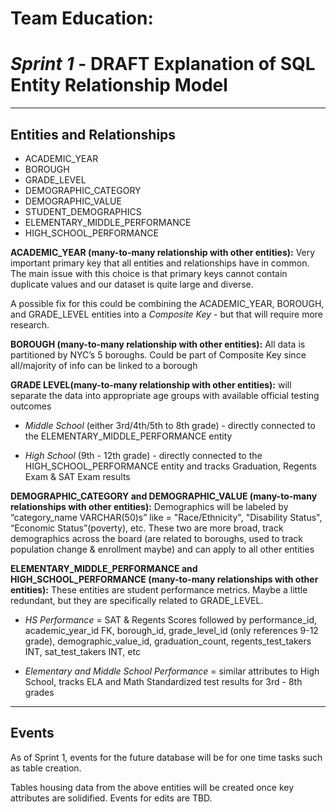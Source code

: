 # Team Education: 
# *Sprint 1* - DRAFT Explanation of SQL Entity Relationship Model 
___

## Entities and Relationships

- ACADEMIC_YEAR
- BOROUGH
- GRADE_LEVEL
- DEMOGRAPHIC_CATEGORY  
- DEMOGRAPHIC_VALUE
- STUDENT_DEMOGRAPHICS
- ELEMENTARY_MIDDLE_PERFORMANCE
- HIGH_SCHOOL_PERFORMANCE

**ACADEMIC_YEAR (many-to-many relationship with other entities):** Very important primary key that all entities and relationships have in common. The main issue with this choice is that primary keys cannot contain duplicate values and our dataset is quite large and diverse.

A possible fix for this could be combining the ACADEMIC_YEAR, BOROUGH, and GRADE_LEVEL entities into a *Composite Key* - but that will require more research.

**BOROUGH (many-to-many relationship with other entities):** All data is partitioned by NYC’s 5 boroughs. Could be part of Composite Key since all/majority of info can be linked to a borough

**GRADE LEVEL(many-to-many relationship with other entities):** will separate the data into appropriate age groups with available official testing outcomes 

  - *Middle School* (either 3rd/4th/5th to 8th grade) - directly connected to the ELEMENTARY_MIDDLE_PERFORMANCE entity

  - *High School* (9th - 12th grade) - directly connected to the HIGH_SCHOOL_PERFORMANCE entity and tracks Graduation, Regents Exam & SAT Exam results
 
**DEMOGRAPHIC_CATEGORY and DEMOGRAPHIC_VALUE (many-to-many relationships with other entities):**  Demographics will be labeled by “category_name VARCHAR(50)s” like =   "Race/Ethnicity", "Disability Status", “Economic Status”(poverty), etc. 
These two are more broad, track demographics across the board (are related to boroughs, used to track population change & enrollment maybe) and can apply to all other entities

**ELEMENTARY_MIDDLE_PERFORMANCE and HIGH_SCHOOL_PERFORMANCE (many-to-many relationships with other entities):** These entities are student performance metrics. Maybe a little redundant, but they are specifically related to GRADE_LEVEL.

  - *HS Performance* = SAT & Regents Scores followed by performance_id, academic_year_id FK,  borough_id,  grade_level_id (only references 9-12 grade), demographic_value_id,  graduation_count,  regents_test_takers INT, sat_test_takers INT, etc

  - *Elementary and Middle School Performance* = similar attributes to High School, tracks ELA and Math Standardized test results for 3rd - 8th grades

___
## Events

As of Sprint 1, events for the future database will be for one time tasks such as table creation.

Tables housing data from the above entities will be created once key attributes are solidified. Events for edits are TBD.

